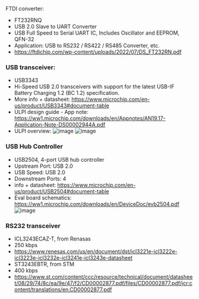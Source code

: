 FTDI converter:
- FT232RNQ
- USB 2.0 Slave to UART Converter
- USB Full Speed to Serial UART IC, Includes Oscillator and EEPROM, QFN-32
- Application: USB to RS232 / RS422 / RS485 Converter, etc.
- https://ftdichip.com/wp-content/uploads/2022/07/DS_FT232RN.pdf

### USB transceiver:
- USB3343
- Hi-Speed USB 2.0 transceivers with support for the latest USB-IF Battery Charging 1.2 (BC 1.2) specification.
- More info + datasheet: https://www.microchip.com/en-us/product/USB3343#document-table
- ULPI design guide - App note: https://ww1.microchip.com/downloads/en/Appnotes/AN19.17-Application-Note-DS00002944A.pdf
- ULPI overview:
![image](https://user-images.githubusercontent.com/42329930/204652289-024b0cfd-9ce2-4af4-8d10-070dcf77794b.png)
![image](https://user-images.githubusercontent.com/42329930/204652455-f5d8d8e2-e911-4d5d-96b1-36c83aeee5aa.png)
 
### USB Hub Controller
- USB2504,  4-port USB hub controller 
- Upstream Port: USB 2.0
- USB Speed: USB 2.0
- Downstream Ports:	4
- info + datasheet: https://www.microchip.com/en-us/product/USB2504#document-table
- Eval board schematics: https://ww1.microchip.com/downloads/en/DeviceDoc/evb2504.pdf
![image](https://user-images.githubusercontent.com/42329930/204687068-7a58e32a-0971-4e38-9361-f732edceb467.png)

### RS232 transceiver
- ICL3243ECAZ-T, from Renasas
 - 250 kbps
 - https://www.renesas.com/us/en/document/dst/icl3221e-icl3222e-icl3223e-icl3232e-icl3241e-icl3243e-datasheet
- ST3243EBTR, from STM 
 - 400 kbps
 - https://www.st.com/content/ccc/resource/technical/document/datasheet/08/29/74/8c/ea/9e/47/f2/CD00002877.pdf/files/CD00002877.pdf/jcr:content/translations/en.CD00002877.pdf

